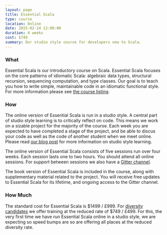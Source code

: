 ```yaml
---
layout: page
title: Essential Scala 
type: course
location: Online
date: 2015-02-24 12:00:00
duration: 4 weeks 
cost: $749
summary: Our studio style course for developers new to Scala.
---
```

### What

Essential Scala is our introductory course on Scala. Essential Scala focuses on the core patterns of idiomatic Scala: algebraic data types, structural recursion, sequencing computation, and type classes. Our goal is to teach you how to write simple, maintainable code in an idiomatic functional style. For more information please see [the course listing](/training/courses/essential-scala).

### How

The online version of Essential Scala is run in a studio style. A central part of studio style learning is to critically reflect on code. This means we work on a sizable project for the majority of the course. Each week you are expected to have completed a stage of the project, and be able to discus your code as well as the code of another student when we meet online. Please read [our blog post](/blog/rethinking-online-training) for more information on studio style learning.

The online version of Essential Scala consists of five sessions run over four weeks. Each session lasts one to two hours. You should attend all online sessions. For support between sessions we also have a [Gitter channel]().

The book version of Essential Scala is included in the course, along with supplementary material related to the project. You will receive free updates to Essential Scala for its lifetime, and ongoing access to the Gitter channel.

### How Much

The standard cost for Essential Scala is $1499 / £999. For [diversity candidates]() we offer training at the reduced rate of $749 / £499. For this, the very first time we have run Essential Scala online in a studio style, we are expecting so speed bumps are so are offering all places at the reduced diversity rate. 

